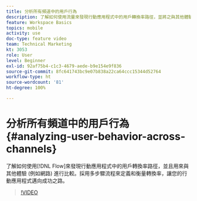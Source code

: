 ```yaml
---
title: 分析所有頻道中的用戶行為
description: 了解如何使用流量來發現行動應用程式中的用戶轉換率路徑，並將之與其他體驗 (例如網路) 進行比較。採用多步驟流程來定義和衡量轉換率，讓您的行動應用程式邁向成功之路。
feature: Workspace Basics
topics: mobile
activity: use
doc-type: feature video
team: Technical Marketing
kt: 3053
role: User
level: Beginner
exl-id: 92af75b4-c1c3-4679-aede-b9e154e9f836
source-git-commit: 8fc641743bc9e07b838a22ca64ccc15344d52764
workflow-type: ht
source-wordcount: '81'
ht-degree: 100%

---
```


# 分析所有頻道中的用戶行為 {#analyzing-user-behavior-across-channels}

了解如何使用[!DNL Flow]來發現行動應用程式中的用戶轉換率路徑，並且用來與其他體驗 (例如網路) 進行比較。採用多步驟流程來定義和衡量轉換率，讓您的行動應用程式邁向成功之路。

>[!VIDEO](https://video.tv.adobe.com/v/27824/?quality=12&learn=on)
